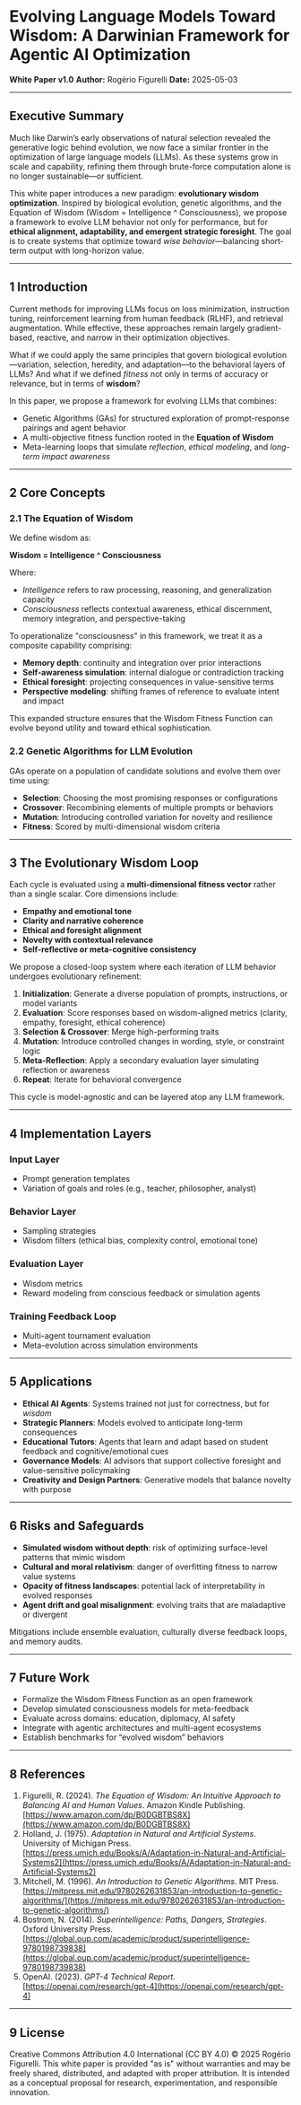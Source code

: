 # Evolving Language Models Toward Wisdom: A Darwinian Framework for Agentic AI Optimization

**White Paper v1.0**
**Author:** Rogério Figurelli
**Date:** 2025-05-03

---

## Executive Summary

Much like Darwin’s early observations of natural selection revealed the generative logic behind evolution, we now face a similar frontier in the optimization of large language models (LLMs). As these systems grow in scale and capability, refining them through brute-force computation alone is no longer sustainable—or sufficient.

This white paper introduces a new paradigm: **evolutionary wisdom optimization**. Inspired by biological evolution, genetic algorithms, and the Equation of Wisdom (Wisdom = Intelligence ^ Consciousness), we propose a framework to evolve LLM behavior not only for performance, but for **ethical alignment, adaptability, and emergent strategic foresight**. The goal is to create systems that optimize toward *wise behavior*—balancing short-term output with long-horizon value.

---

## 1  Introduction

Current methods for improving LLMs focus on loss minimization, instruction tuning, reinforcement learning from human feedback (RLHF), and retrieval augmentation. While effective, these approaches remain largely gradient-based, reactive, and narrow in their optimization objectives.

What if we could apply the same principles that govern biological evolution—variation, selection, heredity, and adaptation—to the behavioral layers of LLMs? And what if we defined *fitness* not only in terms of accuracy or relevance, but in terms of **wisdom**?

In this paper, we propose a framework for evolving LLMs that combines:

* Genetic Algorithms (GAs) for structured exploration of prompt-response pairings and agent behavior
* A multi-objective fitness function rooted in the **Equation of Wisdom**
* Meta-learning loops that simulate *reflection*, *ethical modeling*, and *long-term impact awareness*

---

## 2  Core Concepts

### 2.1 The Equation of Wisdom

We define wisdom as:

**Wisdom = Intelligence ^ Consciousness**

Where:

* *Intelligence* refers to raw processing, reasoning, and generalization capacity
* *Consciousness* reflects contextual awareness, ethical discernment, memory integration, and perspective-taking

To operationalize "consciousness" in this framework, we treat it as a composite capability comprising:

* **Memory depth**: continuity and integration over prior interactions
* **Self-awareness simulation**: internal dialogue or contradiction tracking
* **Ethical foresight**: projecting consequences in value-sensitive terms
* **Perspective modeling**: shifting frames of reference to evaluate intent and impact

This expanded structure ensures that the Wisdom Fitness Function can evolve beyond utility and toward ethical sophistication.

### 2.2 Genetic Algorithms for LLM Evolution

GAs operate on a population of candidate solutions and evolve them over time using:

* **Selection**: Choosing the most promising responses or configurations
* **Crossover**: Recombining elements of multiple prompts or behaviors
* **Mutation**: Introducing controlled variation for novelty and resilience
* **Fitness**: Scored by multi-dimensional wisdom criteria

---

## 3  The Evolutionary Wisdom Loop

Each cycle is evaluated using a **multi-dimensional fitness vector** rather than a single scalar. Core dimensions include:

* **Empathy and emotional tone**
* **Clarity and narrative coherence**
* **Ethical and foresight alignment**
* **Novelty with contextual relevance**
* **Self-reflective or meta-cognitive consistency**

We propose a closed-loop system where each iteration of LLM behavior undergoes evolutionary refinement:

1. **Initialization**: Generate a diverse population of prompts, instructions, or model variants
2. **Evaluation**: Score responses based on wisdom-aligned metrics (clarity, empathy, foresight, ethical coherence)
3. **Selection & Crossover**: Merge high-performing traits
4. **Mutation**: Introduce controlled changes in wording, style, or constraint logic
5. **Meta-Reflection**: Apply a secondary evaluation layer simulating reflection or awareness
6. **Repeat**: Iterate for behavioral convergence

This cycle is model-agnostic and can be layered atop any LLM framework.

---

## 4  Implementation Layers

### Input Layer

* Prompt generation templates
* Variation of goals and roles (e.g., teacher, philosopher, analyst)

### Behavior Layer

* Sampling strategies
* Wisdom filters (ethical bias, complexity control, emotional tone)

### Evaluation Layer

* Wisdom metrics
* Reward modeling from conscious feedback or simulation agents

### Training Feedback Loop

* Multi-agent tournament evaluation
* Meta-evolution across simulation environments

---

## 5  Applications

* **Ethical AI Agents**: Systems trained not just for correctness, but for *wisdom*
* **Strategic Planners**: Models evolved to anticipate long-term consequences
* **Educational Tutors**: Agents that learn and adapt based on student feedback and cognitive/emotional cues
* **Governance Models**: AI advisors that support collective foresight and value-sensitive policymaking
* **Creativity and Design Partners**: Generative models that balance novelty with purpose

---

## 6  Risks and Safeguards

* **Simulated wisdom without depth**: risk of optimizing surface-level patterns that mimic wisdom
* **Cultural and moral relativism**: danger of overfitting fitness to narrow value systems
* **Opacity of fitness landscapes**: potential lack of interpretability in evolved responses
* **Agent drift and goal misalignment**: evolving traits that are maladaptive or divergent

Mitigations include ensemble evaluation, culturally diverse feedback loops, and memory audits.

---

## 7  Future Work

* Formalize the Wisdom Fitness Function as an open framework
* Develop simulated consciousness models for meta-feedback
* Evaluate across domains: education, diplomacy, AI safety
* Integrate with agentic architectures and multi-agent ecosystems
* Establish benchmarks for “evolved wisdom” behaviors

---

## 8  References

1. Figurelli, R. (2024). *The Equation of Wisdom: An Intuitive Approach to Balancing AI and Human Values*. Amazon Kindle Publishing. [https://www.amazon.com/dp/B0DGBTBS8X](https://www.amazon.com/dp/B0DGBTBS8X)
2. Holland, J. (1975). *Adaptation in Natural and Artificial Systems*. University of Michigan Press. [https://press.umich.edu/Books/A/Adaptation-in-Natural-and-Artificial-Systems2](https://press.umich.edu/Books/A/Adaptation-in-Natural-and-Artificial-Systems2)
3. Mitchell, M. (1996). *An Introduction to Genetic Algorithms*. MIT Press. [https://mitpress.mit.edu/9780262631853/an-introduction-to-genetic-algorithms/](https://mitpress.mit.edu/9780262631853/an-introduction-to-genetic-algorithms/)
4. Bostrom, N. (2014). *Superintelligence: Paths, Dangers, Strategies*. Oxford University Press. [https://global.oup.com/academic/product/superintelligence-9780198739838](https://global.oup.com/academic/product/superintelligence-9780198739838)
5. OpenAI. (2023). *GPT-4 Technical Report*. [https://openai.com/research/gpt-4](https://openai.com/research/gpt-4)

---

## 9  License

Creative Commons Attribution 4.0 International (CC BY 4.0)
© 2025 Rogério Figurelli. This white paper is provided "as is" without warranties and may be freely shared, distributed, and adapted with proper attribution. It is intended as a conceptual proposal for research, experimentation, and responsible innovation.
